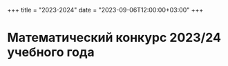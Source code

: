 +++
title = "2023-2024"
date = "2023-09-06T12:00:00+03:00"
+++
# Математический конкурс 2023/24 учебного года
